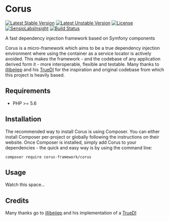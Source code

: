 Corus
=====
[![Latest Stable Version](https://poser.pugx.org/corus-framework/corus/v/stable)](https://packagist.org/packages/corus-framework/corus) [![Latest Unstable Version](https://poser.pugx.org/corus-framework/corus/v/unstable)](https://packagist.org/packages/corus-framework/corus) [![License](https://poser.pugx.org/corus-framework/corus/license)](https://packagist.org/packages/corus-framework/corus) [![SensioLabsInsight](https://insight.sensiolabs.com/projects/2ced4686-95de-48df-b455-aa4ca80facbb/mini.png)](https://insight.sensiolabs.com/projects/2ced4686-95de-48df-b455-aa4ca80facbb) [![Build Status](https://travis-ci.org/unwarysheep/corus.svg?branch=master)](https://travis-ci.org/unwarysheep/corus)

A fast dependency injection framework based on Symfony components

Corus is a micro-framework which aims to be a true dependency injection environment where using the container as a service locator is actively avoided. This makes the framework - and the codebase of any application derived form it - more interoperable, flexible and testable. Many thanks to [illibejiep](http://illibejiep.com/) and his [TrueDI](https://github.com/illibejiep/TrueDI) for the inspiration and original codebase from which this project is heavily based.


Requirements
------------
* PHP >= 5.6


Installation
------------
The recommended way to install Corus is using Composer. You can either install Composer per-project or globally following the instructions on their website. Once Composer is installed, simply add Corus to your dependencies - the quick and easy way is by using the command line:

    composer require corus-framework/corus
    

Usage
-----
Watch this space...


Credits
-------
Many thanks go to [illibejiep](http://illibejiep.com/) and his implementation of a [TrueDI](https://github.com/illibejiep/TrueDI)

